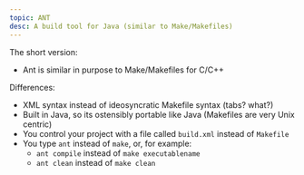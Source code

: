 ```yaml
---
topic: ANT
desc: A build tool for Java (similar to Make/Makefiles)
---
```


The short version:

* Ant is similar in purpose to Make/Makefiles for C/C++

Differences:

* XML syntax instead of ideosyncratic Makefile syntax (tabs? what?)
* Built in Java, so its ostensibly portable like Java (Makefiles are very Unix centric)
* You control your project with a file called `build.xml` instead of `Makefile`
* You type `ant` instead of `make`, or, for example: 
    * `ant compile` instead of `make executablename`
    * `ant clean` instead of `make clean`

